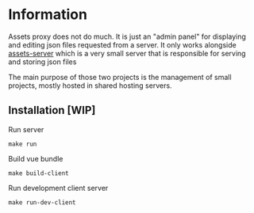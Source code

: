 # Information
Assets proxy does not do much. It is just an "admin panel" for displaying and editing json files requested from a server.
It only works alongside [assets-server](https://github.com/dimoiko100/assets-server) which is a very small server that is
responsible for serving and storing json files

The main purpose of those two projects is the management of small projects, mostly hosted in shared hosting servers.

## Installation \[WIP\]
Run server

```make run```

Build vue bundle

```make build-client```

Run development client server

```make run-dev-client```


